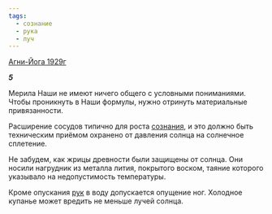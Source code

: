 ```yaml
---
tags:
  - сознание
  - рука
  - луч
---
```

[Агни-Йога 1929г](https://127.0.0.1:4002/agni/1929)

___5___

Мерила Наши не имеют ничего общего с условными пониманиями. Чтобы проникнуть в Наши формулы, нужно отринуть материальные привязанности.   

Расширение сосудов типично для роста [сознания](../../../tags/#сознание), и это должно быть техническим приёмом охранено от давления солнца на солнечное сплетение.   

Не забудем, как жрицы древности были защищены от солнца. Они носили нагрудник из металла лития, покрытого воском, таяние которого указывало на недопустимость температуры.   

Кроме опускания [рук](../../../tags/#рука) в воду допускается опущение ног. Холодное купанье может вредить не меньше лучей солнца.